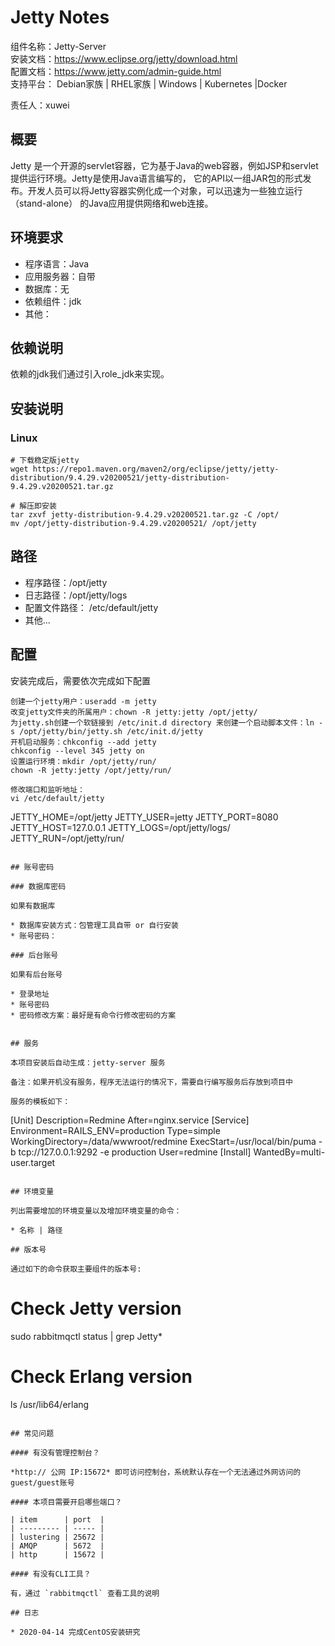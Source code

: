 # Jetty Notes

组件名称：Jetty-Server  
安装文档：https://www.eclipse.org/jetty/download.html  
配置文档：https://www.jetty.com/admin-guide.html  
支持平台： Debian家族 | RHEL家族 | Windows | Kubernetes |Docker  

责任人：xuwei

## 概要
Jetty 是一个开源的servlet容器，它为基于Java的web容器，例如JSP和servlet提供运行环境。Jetty是使用Java语言编写的，
它的API以一组JAR包的形式发布。开发人员可以将Jetty容器实例化成一个对象，可以迅速为一些独立运行（stand-alone）
的Java应用提供网络和web连接。

## 环境要求

* 程序语言：Java 
* 应用服务器：自带
* 数据库：无
* 依赖组件：jdk
* 其他：

## 依赖说明
依赖的jdk我们通过引入role_jdk来实现。

## 安装说明


### Linux

```shell
# 下载稳定版jetty
wget https://repo1.maven.org/maven2/org/eclipse/jetty/jetty-distribution/9.4.29.v20200521/jetty-distribution-9.4.29.v20200521.tar.gz

# 解压即安装
tar zxvf jetty-distribution-9.4.29.v20200521.tar.gz -C /opt/
mv /opt/jetty-distribution-9.4.29.v20200521/ /opt/jetty

```

## 路径

* 程序路径：/opt/jetty
* 日志路径：/opt/jetty/logs  
* 配置文件路径： /etc/default/jetty
* 其他...

## 配置

安装完成后，需要依次完成如下配置

```shell
创建一个jetty用户：useradd -m jetty
改变jetty文件夹的所属用户：chown -R jetty:jetty /opt/jetty/
为jetty.sh创建一个软链接到 /etc/init.d directory 来创建一个启动脚本文件：ln -s /opt/jetty/bin/jetty.sh /etc/init.d/jetty
开机启动服务：chkconfig --add jetty  
chkconfig --level 345 jetty on
设置运行环境：mkdir /opt/jetty/run/
chown -R jetty:jetty /opt/jetty/run/

修改端口和监听地址：
vi /etc/default/jetty
```
JETTY_HOME=/opt/jetty
JETTY_USER=jetty
JETTY_PORT=8080
JETTY_HOST=127.0.0.1
JETTY_LOGS=/opt/jetty/logs/
JETTY_RUN=/opt/jetty/run/
```

## 账号密码

### 数据库密码

如果有数据库

* 数据库安装方式：包管理工具自带 or 自行安装
* 账号密码：

### 后台账号

如果有后台账号

* 登录地址
* 账号密码
* 密码修改方案：最好是有命令行修改密码的方案


## 服务

本项目安装后自动生成：jetty-server 服务

备注：如果开机没有服务，程序无法运行的情况下，需要自行编写服务后存放到项目中

服务的模板如下：

```
[Unit]
Description=Redmine
After=nginx.service
[Service]
Environment=RAILS_ENV=production
Type=simple
WorkingDirectory=/data/wwwroot/redmine
ExecStart=/usr/local/bin/puma -b tcp://127.0.0.1:9292 -e production 
User=redmine
[Install]
WantedBy=multi-user.target
```

## 环境变量

列出需要增加的环境变量以及增加环境变量的命令：

* 名称 | 路径

## 版本号

通过如下的命令获取主要组件的版本号: 

```
# Check Jetty version
sudo rabbitmqctl status | grep Jetty*

# Check Erlang version
ls /usr/lib64/erlang
```

## 常见问题

#### 有没有管理控制台？

*http:// 公网 IP:15672* 即可访问控制台，系统默认存在一个无法通过外网访问的guest/guest账号

#### 本项目需要开启哪些端口？

| item      | port  |
| --------- | ----- |
| lustering | 25672 |
| AMQP      | 5672  |
| http      | 15672 |

#### 有没有CLI工具？

有，通过 `rabbitmqctl` 查看工具的说明

## 日志

* 2020-04-14 完成CentOS安装研究